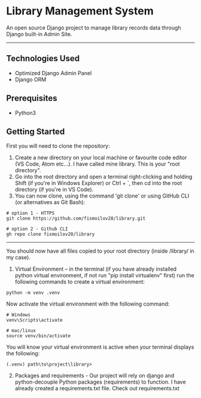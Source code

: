 # Library Management System

An open source Django project to manage library records data through Django built-in Admin Site.

***

## Technologies Used
  - Optimized Django Admin Panel
  - Django ORM
## Prerequisites
  - Python3
  
## Getting Started
First you will need to clone the repository:
  1) Create a new directory on your local machine or favourite code editor (VS Code, Atom etc...). I have called mine library. This is your "root directory".
  2) Go into the root directory and open a terminal right-clicking and holding Shift (if you're in Windows Explorer) or Ctrl + \`, then cd into the root directory (if you're in VS Code).
  3) You can now clone, using the command 'git clone' or using GitHub CLI (or alternatives as Git Bash):
  ```
  # option 1 - HTTPS
  git clone https://github.com/fismoilov20/library.git
  
  # option 2 - Github CLI
  gh repo clone fismoilov20/library
  ```
***

You should now have all files copied to your root directory (inside /library/ in my case). 
  1) Virtual Environment – in the terminal (if you have already installed python virtual environment, if not run "pip install virtualenv" first) run the following commands to create a virtual environment:
```
python -m venv .venv
```
Now activate the virtual environment with the following command:
```
# Windows
venv\Scripts\activate

# mac/linux
source venv/bin/activate
```
You will know your virtual environment is active when your terminal displays the following:
```
(.venv) path\to\project\library>
```
  2) Packages and requirements - Our project will rely on django and python-decouple Python packages (requirements) to function. I have already created a requirements.txt file. Check out requirements.txt

